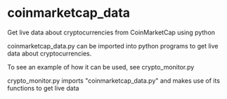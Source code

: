 # coinmarketcap_data
Get live data about cryptocurrencies from CoinMarketCap using python

coinmarketcap_data.py can be imported into python programs to get live data about cryptocurrencies.

To see an example of how it can be used, see crypto_monitor.py

crypto_monitor.py imports "coinmarketcap_data.py" and makes use of its functions to get live data
